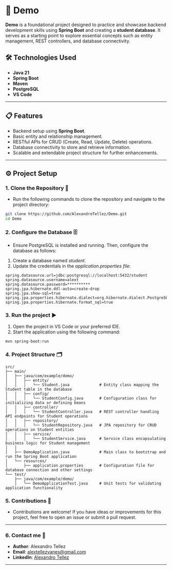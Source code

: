 # 🌟 Demo

**Demo** is a foundational project designed to practice and showcase backend development skills using **Spring Boot** and creating a **student database**. It serves as a starting point to explore essential concepts such as entity management, REST controllers, and database connectivity.

## 🛠️ Technologies Used

- **Java 21**
- **Spring Boot**
- **Maven**
- **PostgreSQL**
- **VS Code**

---

## 📋 Features

- Backend setup using **Spring Boot**.
- Basic entity and relationship management.
- RESTful APIs for CRUD (Create, Read, Update, Delete) operations.
- Database connectivity to store and retrieve information.
- Scalable and extendable project structure for further enhancements.

---

## ⚙️ Project Setup

### 1. Clone the Repository 📂

* Run the following commands to clone the repository and navigate to the project directory:

```bash
git clone https://github.com/AlexandroTellez/Demo.git
cd Demo
```
### 2. Configure the Database 🗄️

* Ensure PostgreSQL is installed and running. Then, configure the database as follows:

1. Create a database named *student*.
2. Update the credentials in the *application.properties file*:

```
spring.datasource.url=jdbc:postgresql://localhost:5432/student
spring.datasource.username=alext
spring.datasource.password=**********
spring.jpa.hibernate.ddl-auto=create-drop
spring.jpa.show-sql=true
spring.jpa.properties.hibernate.dialect=org.hibernate.dialect.PostgreSQLDialect
spring.jpa.properties.hibernate.format_sql=true
```

### 3. Run the project ▶️

1. Open the project in VS Code or your preferred IDE.
2. Start the application using the following command:
```
mvn spring-boot:run
```
### 4. Project Structure 🗂️

```
src/
├── main/
│   ├── java/com/example/demo/
│   │   ├── entity/
│   │   │   └── Student.java             # Entity class mapping the Student table in the database
│   │   ├── config/
│   │   │   └── StudentConfig.java       # Configuration class for initializing data or defining beans
│   │   ├── controller/
│   │   │   └── StudentController.java   # REST controller handling API endpoints for Student operations
│   │   ├── repository/
│   │   │   └── StudentRepository.java   # JPA repository for CRUD operations on Student entities
│   │   ├── service/
│   │   │   └── StudentService.java      # Service class encapsulating business logic for Student management
│   │
│   ├── DemoApplication.java             # Main class to bootstrap and run the Spring Boot application
│   └── resources/
│       ├── application.properties       # Configuration file for database connection and other settings
└── test/
    ├── java/com/example/demo/
    │   └── DemoApplicationTest.java     # Unit tests for validating application functionality
```

### 5. Contributions 🙌

* Contributions are welcome! If you have ideas or improvements for this project, feel free to open an issue or submit a pull request.

---
### 6. Contact me 📧

* **Author**: Alexandro Tellez
* **Email**: alextellezyanes@gmail.com
* **LinkedIn**: [Alexandro Tellez](https://www.linkedin.com/in/alex-tellez-y/)
---
